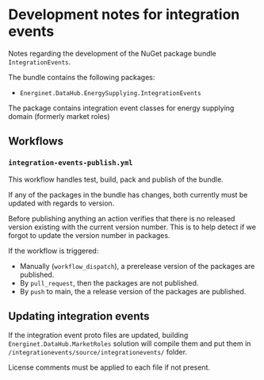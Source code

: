 # Development notes for integration events

Notes regarding the development of the NuGet package bundle `IntegrationEvents`.

The bundle contains the following packages:

* `Energinet.DataHub.EnergySupplying.IntegrationEvents`

The package contains integration event classes for energy supplying domain (formerly market roles)

## Workflows

### `integration-events-publish.yml`

This workflow handles test, build, pack and publish of the bundle.

If any of the packages in the bundle has changes, both currently must be updated with regards to version.

Before publishing anything an action verifies that there is no released version existing with the current version number. This is to help detect if we forgot to update the version number in packages.

If the workflow is triggered:

* Manually (`workflow_dispatch`), a prerelease version of the packages are published.
* By `pull_request`, then the packages are not published.
* By `push` to main, the a release version of the packages are published.

## Updating integration events

If the integration event proto files are updated, building `Energinet.DataHub.MarketRoles` solution will compile them and put them in `/integrationevents/source/integrationevents/` folder.

License comments must be applied to each file if not present.
